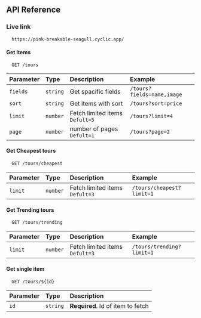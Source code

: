 
## API Reference
### Live link
```http
  https://pink-breakable-seagull.cyclic.app/
```
#### Get items

```http
  GET /tours
```

| Parameter | Type     | Description           |Example |
| :-------- | :------- | :--------------       | :------------------------- |
| `fields`  | `string` | Get spacific fields   |`/tours?fields=name,image` |
| `sort`    | `string` | Get items with sort   |`/tours?sort=price` |
| `limit`   | `number` | Fetch limited items `Defult=5`  |`/tours?limit=4` |
| `page`    | `number` | number of pages `Defult=1`      |`/tours?page=2` |

#### Get Cheapest tours

```http
  GET /tours/cheapest
```

| Parameter | Type     | Description                     |Example |
| :-------- | :------- | :-------------------------------|:--------------- |
| `limit`   | `number` | Fetch limited items `Defult=3`  |`/tours/cheapest?limit=1` |


#### Get Trending tours

```http
  GET /tours/trending
```

| Parameter | Type     | Description                     |Example |
| :-------- | :------- | :-------------------------------|:--------------- |
| `limit`   | `number` | Fetch limited items `Defult=3`  |`/tours/trending?limit=1` |


#### Get single item

```http
  GET /tours/${id}
```

| Parameter | Type     | Description                       |
| :-------- | :------- | :-------------------------------- |
| `id`      | `string` | **Required**. Id of item to fetch |




